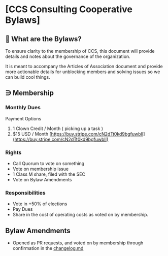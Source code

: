 # [CCS Consulting Cooperative Bylaws]

## 🧩 What are the Bylaws?

To ensure clarity to the membership of CCS, this document will provide details and notes about the governance of the organization. 

It is meant to accompany the Articles of Association document and provide more actionable details for unblocking members and solving issues so we can build cool things. 

## ∋ Membership

### Monthly Dues 

Payment Options 
1) 1 Clown Credit / Month ( picking up a task )
2) $15 USD / Month [https://buy.stripe.com/cN2dTt0kd9bgfuwbII](https://buy.stripe.com/cN2dTt0kd9bgfuwbII)

### Rights

- Call Quorum to vote on something
- Vote on membership issue
- 1 Class M share, filed with the SEC
- Vote on Bylaw Amendments

### Responsibilities

- Vote in +50% of elections
- Pay Dues
- Share in the cost of operating costs as voted on by membership.

## Bylaw Amendments

- Opened as PR requests, and voted on by membership through confirmation in the [changelog.md](changelog.md)